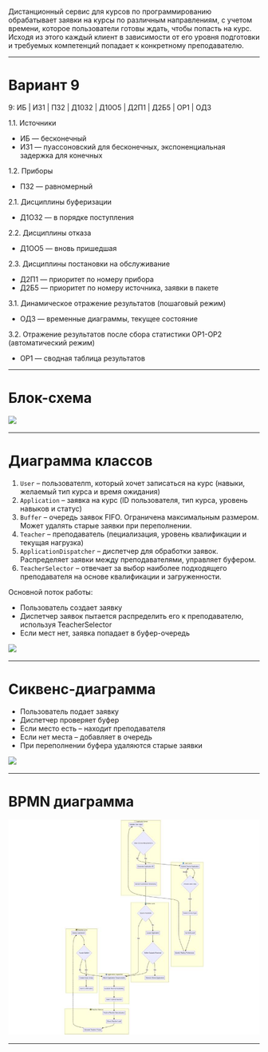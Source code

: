 Дистанционный сервис для курсов по программированию обрабатывает заявки на курсы по различным направлениям, с учетом времени, которое пользователи готовы ждать, чтобы попасть на курс. Исходя из этого каждый клиент в зависимости от его уровня подготовки и требуемых компетенций попадает к конкретному преподавателю.

---
# Вариант 9

9: ИБ | ИЗ1 | ПЗ2 | Д10З2 | Д10О5 | Д2П1 | Д2Б5 | ОР1 | ОД3

1.1. Источники
- ИБ — бесконечный
- ИЗ1 — пуассоновский для бесконечных, экспоненциальная задержка для конечных

1.2. Приборы
- ПЗ2 — равномерный

2.1. Дисциплины буферизации
- Д1ОЗ2 — в порядке поступления

2.2. Дисциплины отказа
- Д1ОО5 — вновь пришедшая

2.3. Дисциплины постановки на обслуживание
- Д2П1 — приоритет по номеру прибора
- Д2Б5 — приоритет по номеру источника, заявки в пакете

3.1. Динамическое отражение результатов (пошаговый режим)
- ОД3 — временные диаграммы, текущее состояние

3.2. Отражение результатов после сбора статистики ОР1-ОР2 (автоматический режим)
- ОР1 — сводная таблица результатов

---
# Блок-схема

![](scheme.png)

---
# Диаграмма классов

1. `User` – пользователm, который хочет записаться на курс (навыки, желаемый тип курса и время ожидания)
2. `Application` – заявка на курс (ID пользователя, тип курса, уровень навыков и статус)
3. `Buffer` – очередь заявок FIFO. Ограничена максимальным размером. Может удалять старые заявки при переполнении.
4. `Teacher` – преподаватель (пециализация, уровень квалификации и текущая нагрузка)
5. `ApplicationDispatcher` – диспетчер для обработки заявок. Распределяет заявки между преподавателями, управляет буфером.
6. `TeacherSelector` – отвечает за выбор наиболее подходящего преподавателя на основе квалификации и загруженности.

Основной поток работы:

- Пользователь создает заявку
- Диспетчер заявок пытается распределить его к преподавателю, используя TeacherSelector
- Если мест нет, заявка попадает в буфер-очередь

![](classes.png)

---
# Сиквенс-диаграмма

- Пользователь подает заявку
- Диспетчер проверяет буфер
- Если место есть – находит преподавателя
- Если нет места – добавляет в очередь
- При переполнении буфера удаляются старые заявки

![](sequence.png)

---
# BPMN диаграмма

![](bpmn.jpeg)

---
